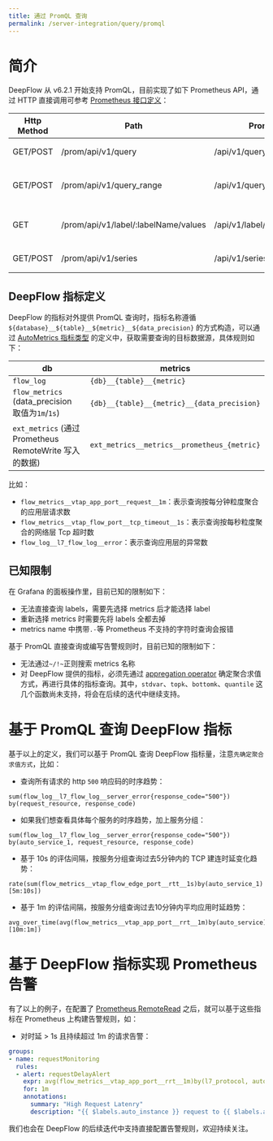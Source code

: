 ```yaml
---
title: 通过 PromQL 查询
permalink: /server-integration/query/promql
---
```


# 简介

DeepFlow 从 v6.2.1 开始支持 PromQL，目前实现了如下 Prometheus API，通过 HTTP 直接调用可参考 [Prometheus 接口定义](https://prometheus.io/docs/prometheus/latest/querying/api/#expression-queries)：

 Http Method | Path                                 | Prometheus API                    | Description
-------------|--------------------------------------|-----------------------------------|----------------------
 GET/POST    | /prom/api/v1/query                   | /api/v1/query                     | 查询一个时间点的数据
 GET/POST    | /prom/api/v1/query_range             | /api/v1/query_range               | 查询一个时间范围的数据
 GET         | /prom/api/v1/label/:labelName/values | /api/v1/label/<label_name>/values | 获取一个指标的所有标签
 GET/POST    | /prom/api/v1/series                  | /api/v1/series                    | 获取所有时序

## DeepFlow 指标定义

DeepFlow 的指标对外提供 PromQL 查询时，指标名称遵循 `${database}__${table}__${metric}__${data_precision}` 的方式构造，可以通过 [AutoMetrics 指标类型](https://deepflow.io/docs/zh/auto-metrics/metrics-without-instrumentation/#%E6%8C%87%E6%A0%87%E7%B1%BB%E5%9E%8B) 的定义中，获取需要查询的目标数据源，具体规则如下：

 db                                                   | metrics
------------------------------------------------------|----------------------------------------------
 `flow_log`                                           | `{db}__{table}__{metric}`
 `flow_metrics` (data_precision 取值为`1m`/`1s`)       | `{db}__{table}__{metric}__{data_precision}` 
 `ext_metrics` (通过 Prometheus RemoteWrite 写入的数据) | `ext_metrics__metrics__prometheus_{metric}` 

比如：
- `flow_metrics__vtap_app_port__request__1m`：表示查询按每分钟粒度聚合的应用层请求数
- `flow_metrics__vtap_flow_port__tcp_timeout__1s`：表示查询按每秒粒度聚合的网络层 Tcp 超时数
- `flow_log__l7_flow_log__error`：表示查询应用层的异常数

## 已知限制

在 Grafana 的面板操作里，目前已知的限制如下：
- 无法直接查询 labels，需要先选择 metrics 后才能选择 label
- 重新选择 metrics 时需要先将 labels 全都去掉
- metrics name 中携带`.-`等 Prometheus 不支持的字符时查询会报错

基于 PromQL 直接查询或编写告警规则时，目前已知的限制如下：
- 无法通过`~/!~`正则搜索 metrics 名称
- 对 DeepFlow 提供的指标，必须先通过 [appregation operator](https://prometheus.io/docs/prometheus/latest/querying/operators/#aggregation-operators) 确定聚合求值方式，再进行具体的指标查询。其中，`stdvar`、`topk`、`bottomk`、`quantile` 这几个函数尚未支持，将会在后续的迭代中继续支持。

# 基于 PromQL 查询 DeepFlow 指标

基于以上的定义，我们可以基于 PromQL 查询 DeepFlow 指标量，注意`先确定聚合求值方式`，比如：

- 查询所有请求的 http `500` 响应码的时序趋势：
```
sum(flow_log__l7_flow_log__server_error{response_code="500"}) by(request_resource, response_code)
```
- 如果我们想查看具体每个服务的时序趋势，加上服务分组：
```
sum(flow_log__l7_flow_log__server_error{response_code="500"}) by(auto_service_1, request_resource, response_code)
```
- 基于 10s 的评估间隔，按服务分组查询过去5分钟内的 TCP 建连时延变化趋势：
```
rate(sum(flow_metrics__vtap_flow_edge_port__rtt__1s)by(auto_service_1)[5m:10s])
```
- 基于 1m 的评估间隔，按服务分组查询过去10分钟内平均应用时延趋势：
```
avg_over_time(avg(flow_metrics__vtap_app_port__rrt__1m)by(auto_service)[10m:1m])
```

# 基于 DeepFlow 指标实现 Prometheus 告警

有了以上的例子，在配置了 [Prometheus RemoteRead](https://deepflow.io/docs/zh/agent-integration/metrics/prometheus/#%E9%85%8D%E7%BD%AE-remote-read) 之后，就可以基于这些指标在 Prometheus 上构建告警规则，如：
- 对时延 > 1s 且持续超过 1m 的请求告警：
```yaml
groups:
- name: requestMonitoring
  rules:
  - alert: requestDelayAlert
    expr: avg(flow_metrics__vtap_app_port__rrt__1m)by(l7_protocol, auto_service, auto_instance) / 10^6 > 1
    for: 1m
    annotations:
      summary: "High Request Latenry"
      description: "{{ $labels.auto_instance }} request to {{ $labels.auto_service }} has a high request latency above 1s (current value: {{ $value }}s)"
```

我们也会在 DeepFlow 的后续迭代中支持直接配置告警规则，欢迎持续关注。
